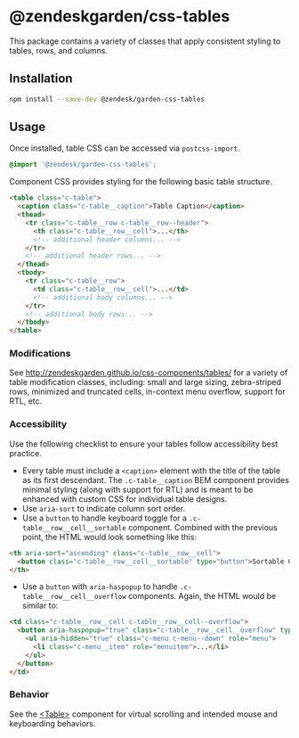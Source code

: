 # @zendeskgarden/css-tables

This package contains a variety of classes that apply consistent styling
to tables, rows, and columns.

## Installation

```sh
npm install --save-dev @zendesk/garden-css-tables
```

## Usage

Once installed, table CSS can be accessed via `postcss-import`.

```css
@import '@zendesk/garden-css-tables';
```

Component CSS provides styling for the following basic table structure.

```html
<table class="c-table">
  <caption class="c-table__caption">Table Caption</caption>
  <thead>
    <tr class="c-table__row c-table__row--header">
      <th class="c-table__row__cell">...</th>
      <!-- additional header columns... -->
    </tr>
    <!-- additional header rows... -->
  </thead>
  <tbody>
    <tr class="c-table__row">
      <td class="c-table__row__cell">...</td>
      <!-- additional body columns... -->
    </tr>
    <!-- additional body rows... -->
  </tbody>
</table>
```

### Modifications

See http://zendeskgarden.github.io/css-components/tables/ for a variety
of table modification classes, including: small and large sizing,
zebra-striped rows, minimized and truncated cells, in-context menu
overflow, support for RTL, etc.

### Accessibility

Use the following checklist to ensure your tables follow accessibility
best practice.

* Every table must include a `<caption>` element with the title of the
  table as its first descendant. The `.c-table__caption` BEM component
  provides minimal styling (along with support for RTL) and is meant to
  be enhanced with custom CSS for individual table designs.
* Use `aria-sort` to indicate column sort order.
* Use a `button` to handle keyboard toggle for a
  `.c-table__row__cell__sortable` component. Combined with the previous
  point, the HTML would look something like this:

```html
<th aria-sort="ascending" class="c-table__row__cell">
  <button class="c-table__row__cell__sortable" type="button">Sortable Column</button>
</th>
```

* Use a `button` with `aria-haspopup` to handle
  `.c-table__row__cell__overflow` components. Again, the HTML would be
  similar to:

```html
<td class="c-table__row__cell c-table__row__cell--overflow">
  <button aria-haspopup="true" class="c-table__row__cell__overflow" type="button">
    <ul aria-hidden="true" class="c-menu c-menu--down" role="menu">
      <li class="c-menu__item" role="menuitem">...</li>
    </ul>
  </button>
</td>
```

### Behavior

See the
[&lt;Table&gt;](http://zendeskgarden.github.io/react-components/#!/Table)
component for virtual scrolling and intended mouse and keyboarding
behaviors.
